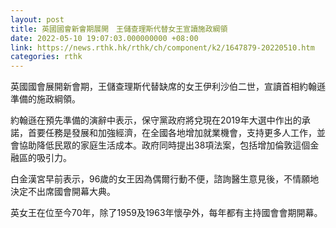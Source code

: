 ```yaml
---
layout: post
title: 英國國會新會期展開　王儲查理斯代替女王宣讀施政綱領
date: 2022-05-10 19:07:03.000000000 +08:00
link: https://news.rthk.hk/rthk/ch/component/k2/1647879-20220510.htm
categories: rthk
---
```


英國國會展開新會期，王儲查理斯代替缺席的女王伊利沙伯二世，宣讀首相約翰遜準備的施政綱領。

約翰遜在預先準備的演辭中表示，保守黨政府將兌現在2019年大選中作出的承諾，首要任務是發展和加強經濟，在全國各地增加就業機會，支持更多人工作，並會協助降低民眾的家庭生活成本。政府同時提出38項法案，包括增加倫敦這個金融區的吸引力。

白金漢宮早前表示，96歲的女王因為偶爾行動不便，諮詢醫生意見後，不情願地決定不出席國會開幕大典。

英女王在位至今70年，除了1959及1963年懷孕外，每年都有主持國會會期開幕。
